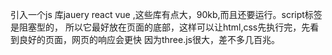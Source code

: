 引入一个js 库jauery react vue ,这些库有点大，90kb,而且还要运行。script标签是阻塞型的，
所以它最好放在页面的底部，这样可以让html,css先执行完，先看到良好的页面，网页的响应会更快
因为three.js很大，差不多几百兆。